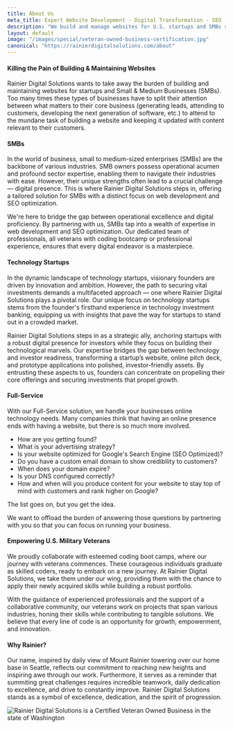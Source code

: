 ```yaml
---
title: About Us
meta_title: Expert Website Development - Digital Transformation - SEO | RDS
description: "We build and manage websites for U.S. startups and SMBs so they can focus on what matters: running their business. Leave the tech hassle to us. Learn more."
layout: default
image: "/images/special/veteran-owned-business-certification.jpg"
canonical: "https://rainierdigitalsolutions.com/about"
---
```

#### Killing the Pain of Building & Maintaining Websites

Rainier Digital Solutions wants to take away the burden of building and maintaining websites for startups and Small & Medium Businesses (SMBs). Too many times these types of businesses have to split their attention between what matters to their core business (generating leads, attending to customers, developing the next generation of software, etc.) to attend to the mundane task of building a website and keeping it updated with content relevant to their customers.

#### SMBs

In the world of business, small to medium-sized enterprises (SMBs) are the backbone of various industries. SMB owners possess operational acumen and profound sector expertise, enabling them to navigate their industries with ease. However, their unique strengths often lead to a crucial challenge — digital presence. This is where Rainier Digital Solutions steps in, offering a tailored solution for SMBs with a distinct focus on web development and SEO optimization.

We're here to bridge the gap between operational excellence and digital proficiency. By partnering with us, SMBs tap into a wealth of expertise in web development and SEO optimization. Our dedicated team of professionals, all veterans with coding bootcamp or professional experience, ensures that every digital endeavor is a masterpiece.

#### Technology Startups

In the dynamic landscape of technology startups, visionary founders are driven by innovation and ambition. However, the path to securing vital investments demands a multifaceted approach — one where Rainier Digital Solutions plays a pivotal role. Our unique focus on technology startups stems from the founder's firsthand experience in technology investment banking, equipping us with insights that pave the way for startups to stand out in a crowded market.

Rainier Digital Solutions steps in as a strategic ally, anchoring startups with a robust digital presence for investors while they focus on building their technological marvels. Our expertise bridges the gap between technology and investor readiness, transforming a startup’s website, online pitch deck, and prototype applications into polished, investor-friendly assets. By entrusting these aspects to us, founders can concentrate on propelling their core offerings and securing investments that propel growth.

#### Full-Service

With our Full-Service solution, we handle your businesses online technology needs. Many companies think that having an online presence ends with having a website, but there is so much more involved.

- How are you getting found?
- What is your advertising strategy?
- Is your website optimized for Google's Search Engine (SEO Optimized)?
- Do you have a custom email domain to show credibility to customers?
- When does your domain expire?
- Is your DNS configured correctly?
- How and when will you produce content for your website to stay top of mind with customers and rank higher on Google?

The list goes on, but you get the idea.

We want to offload the burden of answering those questions by partnering with you so that you can focus on running your business.

#### Empowering U.S. Military Veterans

We proudly collaborate with esteemed coding boot camps, where our journey with veterans commences. These courageous individuals graduate as skilled coders, ready to embark on a new journey. At Rainier Digital Solutions, we take them under our wing, providing them with the chance to apply their newly acquired skills while building a robust portfolio.

With the guidance of experienced professionals and the support of a collaborative community, our veterans work on projects that span various industries, honing their skills while contributing to tangible solutions. We believe that every line of code is an opportunity for growth, empowerment, and innovation.

#### Why Rainier?

Our name, inspired by daily view of Mount Rainier towering over our home base in Seattle, reflects our commitment to reaching new heights and inspiring awe through our work. Furthermore, it serves as a reminder that summiting great challenges requires incredible teamwork, daily dedication to excellence, and drive to constantly improve. Rainier Digital Solutions stands as a symbol of excellence, dedication, and the spirit of progression.

<img src="/images/special/veteran-owned-business-certification.jpg" alt="Rainier Digital Solutions is a Certified Veteran Owned Business in the state of Washington" />
